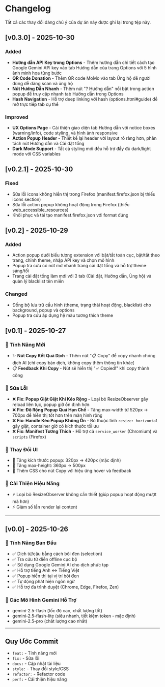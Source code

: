 # Changelog

Tất cả các thay đổi đáng chú ý của dự án này được ghi lại trong tệp này.

## [v0.3.0] - 2025-10-30

### Added
- **Hướng dẫn API Key trong Options** - Thêm hướng dẫn chi tiết cách tạo Google Gemini API key vào tab Hướng dẫn của trang Options với 5 hình ảnh minh họa từng bước
- **QR Code Donation** - Thêm QR code MoMo vào tab Ủng hộ để người dùng dễ dàng scan và ủng hộ
- **Nút Hướng Dẫn Nhanh** - Thêm nút "? Hướng dẫn" nổi bật trong action popup để truy cập nhanh tab Hướng dẫn trong Options
- **Hash Navigation** - Hỗ trợ deep linking với hash (options.html#guide) để mở trực tiếp tab cụ thể

### Improved
- **UX Options Page** - Cải thiện giao diện tab Hướng dẫn với notice boxes (warning/info), code styling, và hình ảnh responsive
- **Action Popup Header** - Thiết kế lại header với layout rõ ràng hơn, phân tách nút Hướng dẫn và Cài đặt tổng
- **Dark Mode Support** - Tất cả styling mới đều hỗ trợ đầy đủ dark/light mode với CSS variables

## [v0.2.1] - 2025-10-30

### Fixed
- Sửa lỗi icons không hiển thị trong Firefox (manifest.firefox.json bị thiếu icons section)
- Sửa lỗi action popup không hoạt động trong Firefox (thiếu web_accessible_resources)
- Khôi phục và tái tạo manifest.firefox.json với format đúng

## [v0.2] - 2025-10-29

### Added
- Action popup dưới biểu tượng extension với bật/tắt toàn cục, bật/tắt theo trang, chỉnh theme, nhập API key và chọn mô hình
- Popup tra cứu có nút mở nhanh trang cài đặt tổng và hỗ trợ theme sáng/tối
- Trang cài đặt tổng làm mới với 3 tab (Cài đặt, Hướng dẫn, Ủng hộ) và quản lý blacklist tên miền

### Changed
- Đồng bộ lưu trữ cấu hình (theme, trạng thái hoạt động, blacklist) cho background, popup và options
- Popup tra cứu áp dụng hệ màu tương thích theme

## [v0.1] - 2025-10-27

### 🎉 Tính Năng Mới
- ✨ **Nút Copy Kết Quả Dịch** - Thêm nút "📋 Copy" để copy nhanh chóng dịch AI (chỉ copy bản dịch, không copy thêm thông tin khác)
- 📋 **Feedback Khi Copy** - Nút sẽ hiển thị "✓ Copied!" khi copy thành công

### 🐛 Sửa Lỗi
- ❌ **Fix: Popup Giật Giật Khi Kéo Rộng** - Loại bỏ ResizeObserver gây reload liên tục, popup giờ ổn định hơn
- ❌ **Fix: Độ Rộng Popup Quá Hạn Chế** - Tăng max-width từ 520px → 700px để hiển thị tốt hơn trên màn hình rộng
- ❌ **Fix: Handle Kéo Popup Không Ổn** - Bỏ thuộc tính `resize: horizontal` gây giật, container giờ có kích thước tối ưu
- ❌ **Fix: Manifest Tương Thích** - Hỗ trợ cả `service_worker` (Chromium) và `scripts` (Firefox)

### 📐 Thay Đổi UI
- 🎨 Tăng kích thước popup: 320px → 420px (mặc định)
- 🎨 Tăng max-height: 360px → 500px
- 🎨 Thêm CSS cho nút Copy với hiệu ứng hover và feedback

### 🔄 Cải Thiện Hiệu Năng
- ⚡ Loại bỏ ResizeObserver không cần thiết (giúp popup hoạt động mượt mà hơn)
- ⚡ Giảm số lần render lại content

---

## [v0.0] - 2025-10-26

### 🎉 Tính Năng Ban Đầu
- ✅ Dịch từ/câu bằng cách bôi đen (selection)
- ✅ Tra cứu từ điển offline cục bộ
- ✅ Sử dụng Google Gemini AI cho dịch phức tạp
- ✅ Hỗ trợ tiếng Anh ↔️ Tiếng Việt
- ✅ Popup hiển thị tại vị trí bôi đen
- ✅ Tự động phát hiện ngôn ngữ
- ✅ Hỗ trợ đa trình duyệt (Chrome, Edge, Firefox, Zen)

### 🌟 Các Mô Hình Gemini Hỗ Trợ
- gemini-2.5-flash (tốc độ cao, chất lượng tốt)
- gemini-2.5-flash-lite (siêu nhanh, tiết kiệm token - mặc định)
- gemini-2.5-pro (chất lượng cao nhất)

---

## Quy Ước Commit

- `feat:` - Tính năng mới
- `fix:` - Sửa lỗi
- `docs:` - Cập nhật tài liệu
- `style:` - Thay đổi style/CSS
- `refactor:` - Refactor code
- `perf:` - Cải thiện hiệu năng
